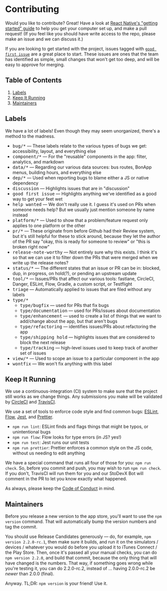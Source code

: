 # Contributing

Would you like to contribute? Great! Have a look at
[React Native's "getting started" guide][rn-gs] to help you get your
computer set up, and make a pull request! (If you feel like you
should have write access to the repo, please make an issue and we can
discuss it.)

If you are looking to get started with the project, issues tagged with
[`good first issue`][gfi] are a great place to start. These issues are
ones that the team has identified as simple, small changes that won't
get too deep, and will be easy to approve for merging.

[rn-gs]: http://facebook.github.io/react-native/docs/getting-started.html
[gfi]: https://github.com/StoDevX/AAO-React-Native/issues?q=is%3Aissue+label%3A%22good+first+issue%22+is%3Aopen

## Table of Contents

1. [Labels](#labels)
2. [Keep It Running](#keep-it-running)
3. [Maintainers](#maintainers)

## Labels

We have a lot of labels! Even though they may seem unorganized,
there's a method to the madness.

- <kbd>bug/*</kbd> — These labels relate to the various types of bugs
  we get: accessibility, layout, and everything else
- <kbd>component/*</kbd> — For the "reusable" components in the app:
  filter, analytics, and markdown
- <kbd>data/*</kbd> — Regarding our various data sources: bus routes,
  BonApp menus, building hours, and everything else
- <kbd>dep/*</kbd> — Used when reporting bugs to blame either a JS or
  native dependency
- <kbd>discussion</kbd> — Highlights issues that are in "discussion"
- <kbd>good first issue</kbd> — Highlights anything we've identified
  as a good way to get your feet wet
- <kbd>help wanted</kbd> — We don't really use it. I guess it's used
  on PRs when someone needs help? But we usually just mention someone
  by name instead
- <kbd>platform/*</kbd> — Used to show that a problem/feature request
  only applies to one platform or the other
- <kbd>pr/*</kbd> — These originate from before Github had their
  Review system, but it's still helpful for these to stick around,
  because they let the author of the PR say "okay, this is ready for
  someone to review" or "this is broken right now"
- <kbd>release-note-worthy</kbd> — Not entirely sure why this
  exists. I think it's so that we can use it to filter down the PRs
  that were merged when we write up the release notes?
- <kbd>status/*</kbd> — The different states that an issue or PR can
  be in: blocked, dup, in progress, on hold(?), or pending an upstream
  update
- <kbd>tool/*</kbd> — Issues/PRs that affect our various tools:
  fastlane, CircleCI, Danger, ESLint, Flow, Gradle, a custom script,
  or Testflight
- <kbd>triage</kbd> — Automatically applied to issues that are filed
  without any labels
- <kbd>type/*</kbd>
  - <kbd>type/bugfix</kbd> — used for PRs that fix bugs
  - <kbd>type/documentation</kbd> — used for PRs/issues about
    documentation
  - <kbd>type/enhancement</kbd> — used to create a list of things
    that we want to add/change about the app, but that aren't bugs
  - <kbd>type/refactoring</kbd> — identifies issues/PRs about
    refactoring the app
  - <kbd>type/shipping hold</kbd> — highlights issues that are
    considered to block the next release
  - <kbd>type/tracking</kbd> — high-level issues used to keep track
    of another set of issues
- <kbd>view/*</kbd> — Used to scope an issue to a particular component
  in the app
- <kbd>wontfix</kbd> — We won't fix anything with this label

## Keep It Running

We use a continuous-integration (CI) system to make sure that the
project still works as we change things. Any submissions you make will
be validated by [CircleCI][circle] and [TravisCI][travis].

[circle]: https://circleci.com/gh/StoDevX/AAO-React-Native
[travis]: https://travis-ci.org/StoDevX/AAO-React-Native/builds

We use a set of tools to enforce code style and find common bugs:
[ESLint][eslint], [Flow][flow], [Jest][jest], and
[Prettier][prettier].

- `npm run lint`: ESLint finds and flags things that might be typos,
  or unintentional bugs
- `npm run flow`: Flow looks for type errors (in JS? yes!)
- `npm run test`: Jest runs our unit tests
- `npm run prettier`: Prettier enforces a common style on the JS code,
  without us needing to edit anything

We have a special command that runs all four of those for you: `npm
run check`.  So, before you commit and push, you may wish to run `npm
run check`.  If you don't, TravisCI will run them for you and our
StoDevX Bot will comment in the PR to let you know exactly what
happened.

[eslint]: http://eslint.org/
[flow]: https://flowtype.org/
[jest]: https://facebook.github.io/jest/
[prettier]: https://github.com/prettier/prettier

As always, please keep the [Code of Conduct][cc] in mind.

[cc]: https://github.com/StoDevX/AAO-React-Native/blob/master/CODE_OF_CONDUCT.md

## Maintainers

Before you release a new version to the app store, you'll want to use
the `npm version` command. That will automatically bump the version
numbers and tag the commit.

You should use Release Candidates generously — do, for example, `npm
version 2.2.0-rc.1`, then make sure it builds, and run it on the
simulators / devices / whatever you would do before you upload it to
iTunes Connect / the Play Store. Then, once it's passed all your
manual checks, you can do `npm version 2.2.0`, and build that commit,
because the only thing that will have changed is the numbers. That
way, if something goes wrong while you're testing it, you can do
2.2.0-rc.2, instead of … having 2.0.0-rc.2 be _newer_ than 2.0.0
(final).

Anyway. TL;DR: `npm version` is your friend! Use it.
